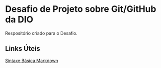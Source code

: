 # Desafio de Projeto sobre Git/GitHub da DIO
Respositório criado para o Desafio.

## Links Úteis
[Sintaxe Básica Markdown](https://markdownguide.offshoot.io/basic-syntax/)
